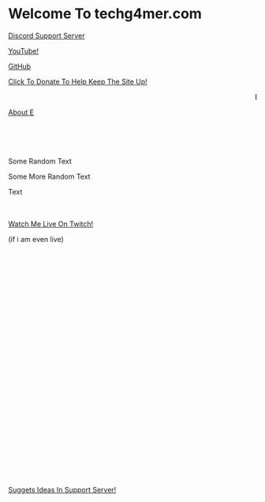 <link rel="apple-touch-icon" sizes="120x120" href="/apple-touch-icon.png">
<link rel="icon" type="image/png" sizes="32x32" href="/favicon-32x32.png">
<link rel="icon" type="image/png" sizes="16x16" href="/favicon-16x16.png">
<link rel="manifest" href="/site.webmanifest">
<link rel="mask-icon" href="/safari-pinned-tab.svg" color="#0004ff">
<meta name="msapplication-TileColor" content="#0004ff">
<meta name="theme-color" content="#0004ff">





<h1>Welcome To techg4mer.com</h1>
<p><a href="https://discord.gg/97C2v9rNVt">Discord Support Server</a></p>
<p><a href="https://www.youtube.com/channel/UCIaUjRKg92Df9VeBxrXjv5A">YouTube!</a></p>
<p><a href="https://github.com/TechG4mer">GitHub</a></p>
<p><a href="https://streamlabs.com/tech_g4mer">Click To Donate To Help Keep The Site Up!</a></p>

<marquee>E is Best</marquee>

<p><a href="https://e.techg4mer.com">About E</a></p>

<p>ㅤ</p>
<p>ㅤ</p>

<p>Some Random Text</p>
<p>Some More Random Text</p>
<p> Text</p>

<p>ㅤ</p>

<p><a href="https://twitch.tv/tech_g4mer">Watch Me Live On Twitch!</a></p>
<p>(if i am even live)</p>

<p>ㅤ</p>
<p>ㅤ</p>
<p>ㅤ</p>
<p>ㅤ</p>
<p>ㅤ</p>
<p>ㅤ</p>
<p>ㅤ</p>
<p>ㅤ</p>
<p>ㅤ</p>
<p>ㅤ</p>
<p>ㅤ</p>
<p>ㅤ</p>
<p>ㅤ</p>
<p>ㅤ</p>
<p><a href="https://discord.gg/97C2v9rNVt">Suggets Ideas In Support Server!</a></p>
